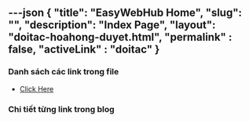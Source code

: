 ---json
{
    "title": "EasyWebHub Home",
    "slug": "",
    "description": "Index Page",
    "layout": "doitac-hoahong-duyet.html",
    "permalink" : false,
    "activeLink" : "doitac"
}
---

### Danh sách các link trong file
- [Click Here](./blog-list.html)

### Chi tiết từng link trong blog